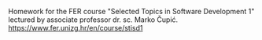Homework for the FER course "Selected Topics in Software Development 1" lectured by associate professor dr. sc. Marko Čupić.
https://www.fer.unizg.hr/en/course/stisd1
